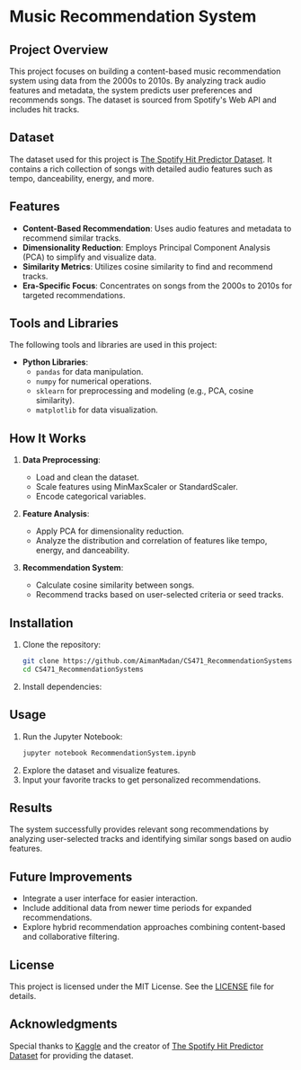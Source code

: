 
# Music Recommendation System

## Project Overview
This project focuses on building a content-based music recommendation system using data from the 2000s to 2010s. By analyzing track audio features and metadata, the system predicts user preferences and recommends songs. The dataset is sourced from Spotify's Web API and includes hit tracks.

## Dataset
The dataset used for this project is [The Spotify Hit Predictor Dataset](https://www.kaggle.com/datasets/theoverman/the-spotify-hit-predictor-dataset). It contains a rich collection of songs with detailed audio features such as tempo, danceability, energy, and more.

## Features
- **Content-Based Recommendation**: Uses audio features and metadata to recommend similar tracks.
- **Dimensionality Reduction**: Employs Principal Component Analysis (PCA) to simplify and visualize data.
- **Similarity Metrics**: Utilizes cosine similarity to find and recommend tracks.
- **Era-Specific Focus**: Concentrates on songs from the 2000s to 2010s for targeted recommendations.

## Tools and Libraries
The following tools and libraries are used in this project:
- **Python Libraries**:
  - `pandas` for data manipulation.
  - `numpy` for numerical operations.
  - `sklearn` for preprocessing and modeling (e.g., PCA, cosine similarity).
  - `matplotlib` for data visualization.
  

## How It Works
1. **Data Preprocessing**:
   - Load and clean the dataset.
   - Scale features using MinMaxScaler or StandardScaler.
   - Encode categorical variables.

2. **Feature Analysis**:
   - Apply PCA for dimensionality reduction.
   - Analyze the distribution and correlation of features like tempo, energy, and danceability.

3. **Recommendation System**:
   - Calculate cosine similarity between songs.
   - Recommend tracks based on user-selected criteria or seed tracks.


## Installation
1. Clone the repository:
   ```bash
   git clone https://github.com/AimanMadan/CS471_RecommendationSystems.git
   cd CS471_RecommendationSystems
   ```
2. Install dependencies:

## Usage
1. Run the Jupyter Notebook:
   ```bash
   jupyter notebook RecommendationSystem.ipynb
   ```
2. Explore the dataset and visualize features.
3. Input your favorite tracks to get personalized recommendations.

## Results
The system successfully provides relevant song recommendations by analyzing user-selected tracks and identifying similar songs based on audio features.

## Future Improvements
- Integrate a user interface for easier interaction.
- Include additional data from newer time periods for expanded recommendations.
- Explore hybrid recommendation approaches combining content-based and collaborative filtering.

## License
This project is licensed under the MIT License. See the [LICENSE](LICENSE) file for details.

## Acknowledgments
Special thanks to [Kaggle](https://www.kaggle.com/) and the creator of [The Spotify Hit Predictor Dataset](https://www.kaggle.com/datasets/theoverman/the-spotify-hit-predictor-dataset) for providing the dataset.


